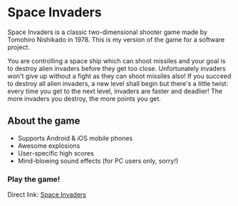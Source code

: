 # Space Invaders

Space Invaders is a classic two-dimensional shooter game made by Tomohiro Nishikado in 1978.
This is my version of the game for a software project.

You are controlling a space ship which can shoot missiles and your goal is to
destroy alien invaders before they get too close. Unfortunately invaders won't
give up without a fight as they can shoot missiles also!
If you succeed to destroy all alien invaders, a new level shall begin but there's a little twist:
every time you get to the next level, invaders are faster and deadlier!
The more invaders you destroy, the more points you get.

## About the game ##

* Supports Android & iOS mobile phones
* Awesome explosions
* User-specific high scores
* Mind-blowing sound effects (for PC users only, sorry!)

### Play the game!
Direct link: [Space Invaders](http://www.cs.helsinki.fi/u/kennyhei/spaceinvaders)